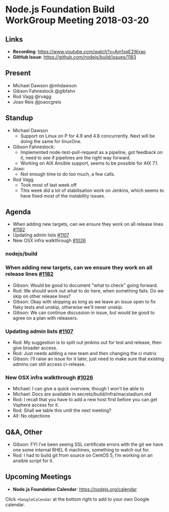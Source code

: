 # Node.js Foundation Build WorkGroup Meeting 2018-03-20

## Links

* **Recording**: https://www.youtube.com/watch?v=Am1xqE2Wxao
* **GitHub Issue**: https://github.com/nodejs/build/issues/1183

## Present

* Michael Dawson @mhdawson
* Gibson Fahnestock @gibfahn
* Rod Vagg @rvagg
* Joao Reis @joaocgreis

## Standup

* Michael Dawson
  * Support on Linux on P for 4.9 and 4.8 concurrently.  Next will be doing the
  same for linuxOne.
* Gibson Fahnestock:
  * Implemented node-test-pull-request as a pipeline, got feedback on it, need
  to see if pipelines are the right way forward.
  * Working on AIX Ansible support, seems to be possible for AIX 7.1.
* Joao:
  * Not enough time to do too much, a few calls.
* Rod Vagg
  * Took most of last week off
  * This week did a lot of stabilisation work on Jenkins, which seems to have
  fixed most of the instability issues.

## Agenda

* When adding new targets, can we ensure they work on all release lines [#1182](https://github.com/nodejs/build/issues/1182)
* Updating admin lists [#1107](https://github.com/nodejs/build/issues/1107)
* New OSX infra walkthrough [#1026](https://github.com/nodejs/build/issues/1026)

### nodejs/build

### When adding new targets, can we ensure they work on all release lines [#1182](https://github.com/nodejs/build/issues/1182)
* Gibson: Would be good to document "what to check" going forward.
* Rod: We should work out what to do here, when something fails. Do we skip on
  other release lines?
* Gibson: Okay with skipping as long as we leave an issue open to fix flaky
  tests and unskip, otherwise we'll never unskip.
* Gibson: We can continue discussion in issue, but would be good to agree on a
  plan with releasers.

### Updating admin lists [#1107](https://github.com/nodejs/build/issues/1107)
* Rod: My suggestion is to split out jenkins out for test and release, then give
  broader access.
* Rod: Just needs adding a new team and then changing the ci matrix
* Gibson: I’ll raise an issue for it later, just need to make sure that existing
  admins can still access ci-release.
### New OSX infra walkthrough [#1026](https://github.com/nodejs/build/issues/1026)
* Michael: I can give a quick overview, though I won’t be able to 
* Michael: Docs are available in secrets/build/infra/macstadium.md
* Rod: I recall that you have to add a new host first before you can get Vsphere
  access for it.
* Rod: Shall we table this until the next meeting?
* All: No objections

## Q&A, Other

* Gibson: FYI I’ve been seeing SSL certificate errors with the git we have one
  some internal RHEL 6 machines, something to watch out for.
* Rod: I had to build git from source on CentOS 5, I’m working on an ansible
  script for it.

## Upcoming Meetings

* **Node.js Foundation Calendar**: https://nodejs.org/calendar

Click `+GoogleCalendar` at the bottom right to add to your own Google calendar.
